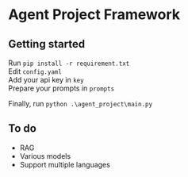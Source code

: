 # Agent Project Framework

## Getting started
Run `pip install -r requirement.txt`\
Edit `config.yaml`\
Add your api key in `key`\
Prepare your prompts in `prompts`

Finally, run `python .\agent_project\main.py`

## To do
- RAG
- Various models
- Support multiple languages